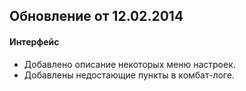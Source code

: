 ## Обновление от 12.02.2014

#### Интерфейс

- Добавлено описание некоторых меню настроек.
- Добавлены недостающие пункты в комбат-логе.